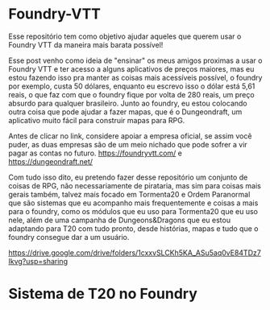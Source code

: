 # Foundry-VTT
Esse repositório tem como objetivo ajudar aqueles que querem usar o Foundry VTT da maneira mais barata possível!

Esse post venho como ideia de "ensinar" os meus amigos proximas a usar o Foundry VTT e ter acesso a alguns aplicativos de preços maiores, mas eu estou fazendo isso pra manter as coisas mais acessíveis possível, o foundry por exemplo, custa 50 dólares, enquanto eu escrevo isso o dólar está 5,61 reais, o que faz com que o foundry fique por volta de 280 reais, um preço absurdo para qualquer brasileiro. Junto ao foundry, eu estou colocando outra coisa que pode ajudar a fazer mapas, que é o Dungeondraft, um aplicativo muito fácil para construir mapas para RPG.

Antes de clicar no link, considere apoiar a empresa oficial, se assim você puder, as duas empresas são de um meio nichado que pode sofrer a vir pagar as contas no futuro. 
https://foundryvtt.com/ e https://dungeondraft.net/

Com tudo isso dito, eu pretendo fazer desse repositório um conjunto de coisas de RPG, não necessariamente de pirataria, mas sim para coisas mais gerais também, talvez mais focado em Tormenta20 e Ordem Paranormal que são sistemas que eu acompanho mais frequentemente e coisas a mais para o foundry, como os módulos que eu uso para Tormenta20 que eu uso nele, além de uma campanha de Dungeons&Dragons que eu estou adaptando para T20 com tudo pronto, desde histórias, mapas e tudo que o foundry consegue dar a um usuário. 

https://drive.google.com/drive/folders/1cxxvSLCKh5KA_ASu5aq0vE84TDz7Ikvg?usp=sharing

# Sistema de T20 no Foundry
